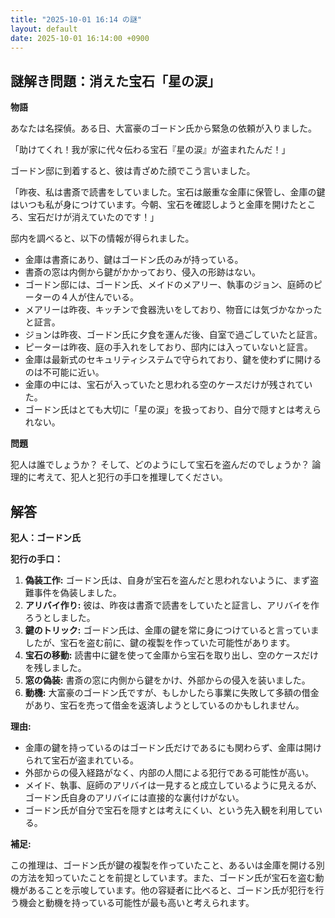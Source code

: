 ```yaml
---
title: "2025-10-01 16:14 の謎"
layout: default
date: 2025-10-01 16:14:00 +0900
---
```

## 謎解き問題：消えた宝石「星の涙」

**物語**

あなたは名探偵。ある日、大富豪のゴードン氏から緊急の依頼が入りました。

「助けてくれ！我が家に代々伝わる宝石『星の涙』が盗まれたんだ！」

ゴードン邸に到着すると、彼は青ざめた顔でこう言いました。

「昨夜、私は書斎で読書をしていました。宝石は厳重な金庫に保管し、金庫の鍵はいつも私が身につけています。今朝、宝石を確認しようと金庫を開けたところ、宝石だけが消えていたのです！」

邸内を調べると、以下の情報が得られました。

*   金庫は書斎にあり、鍵はゴードン氏のみが持っている。
*   書斎の窓は内側から鍵がかかっており、侵入の形跡はない。
*   ゴードン邸には、ゴードン氏、メイドのメアリー、執事のジョン、庭師のピーターの４人が住んでいる。
*   メアリーは昨夜、キッチンで食器洗いをしており、物音には気づかなかったと証言。
*   ジョンは昨夜、ゴードン氏に夕食を運んだ後、自室で過ごしていたと証言。
*   ピーターは昨夜、庭の手入れをしており、邸内には入っていないと証言。
*   金庫は最新式のセキュリティシステムで守られており、鍵を使わずに開けるのは不可能に近い。
*   金庫の中には、宝石が入っていたと思われる空のケースだけが残されていた。
*   ゴードン氏はとても大切に「星の涙」を扱っており、自分で隠すとは考えられない。

**問題**

犯人は誰でしょうか？ そして、どのようにして宝石を盗んだのでしょうか？
論理的に考えて、犯人と犯行の手口を推理してください。

## 解答

**犯人：ゴードン氏**

**犯行の手口：**

1.  **偽装工作:** ゴードン氏は、自身が宝石を盗んだと思われないように、まず盗難事件を偽装しました。
2.  **アリバイ作り:** 彼は、昨夜は書斎で読書をしていたと証言し、アリバイを作ろうとしました。
3.  **鍵のトリック:** ゴードン氏は、金庫の鍵を常に身につけていると言っていましたが、宝石を盗む前に、鍵の複製を作っていた可能性があります。
4.  **宝石の移動:** 読書中に鍵を使って金庫から宝石を取り出し、空のケースだけを残しました。
5.  **窓の偽装:** 書斎の窓に内側から鍵をかけ、外部からの侵入を装いました。
6.  **動機:** 大富豪のゴードン氏ですが、もしかしたら事業に失敗して多額の借金があり、宝石を売って借金を返済しようとしているのかもしれません。

**理由:**

*   金庫の鍵を持っているのはゴードン氏だけであるにも関わらず、金庫は開けられて宝石が盗まれている。
*   外部からの侵入経路がなく、内部の人間による犯行である可能性が高い。
*   メイド、執事、庭師のアリバイは一見すると成立しているように見えるが、ゴードン氏自身のアリバイには直接的な裏付けがない。
*   ゴードン氏が自分で宝石を隠すとは考えにくい、という先入観を利用している。

**補足:**

この推理は、ゴードン氏が鍵の複製を作っていたこと、あるいは金庫を開ける別の方法を知っていたことを前提としています。また、ゴードン氏が宝石を盗む動機があることを示唆しています。他の容疑者に比べると、ゴードン氏が犯行を行う機会と動機を持っている可能性が最も高いと考えられます。
